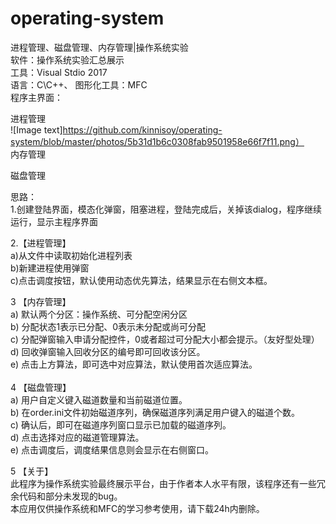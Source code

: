 # operating-system
进程管理、磁盘管理、内存管理|操作系统实验<br>
软件：操作系统实验汇总展示<br>
工具：Visual Stdio 2017<br>
语言：C\C++、   图形化工具：MFC<br>
程序主界面：<br>
  
进程管理<br>
![Image text]https://github.com/kinnisoy/operating-system/blob/master/photos/5b31d1b6c0308fab9501958e66f7f11.png）<br>
内存管理<br>
 
磁盘管理<br>
 
思路：<br>
1.创建登陆界面，模态化弹窗，阻塞进程，登陆完成后，关掉该dialog，程序继续运行，显示主程序界面<br>

2.【进程管理】<br>
	a)从文件中读取初始化进程列表<br>
	b)新建进程使用弹窗<br>
	c)点击调度按钮，默认使用动态优先算法，结果显示在右侧文本框。<br>

3	【内存管理】<br>
a)	默认两个分区：操作系统、可分配空闲分区<br>
b)	分配状态1表示已分配、0表示未分配或尚可分配<br>
c)	分配弹窗输入申请分配控件，0或者超过可分配大小都会提示。（友好型处理）<br>
d)	回收弹窗输入回收分区的编号即可回收该分区。<br>
e)	点击上方算法，即可选中对应算法，默认使用首次适应算法。<br>
<br>
4	【磁盘管理】<br>
a)	用户自定义键入磁道数量和当前磁道位置。<br>
b)	在order.ini文件初始磁道序列，确保磁道序列满足用户键入的磁道个数。<br>
c)	确认后，即可在磁道序列窗口显示已加载的磁道序列。<br>
d)	点击选择对应的磁道管理算法。<br>
e)	点击调度后，调度结果信息则会显示在右侧窗口。<br>

5	【关于】<br>
	此程序为操作系统实验最终展示平台，由于作者本人水平有限，该程序还有一些冗余代码和部分未发现的bug。<br>
	本应用仅供操作系统和MFC的学习参考使用，请下载24h内删除。<br>
